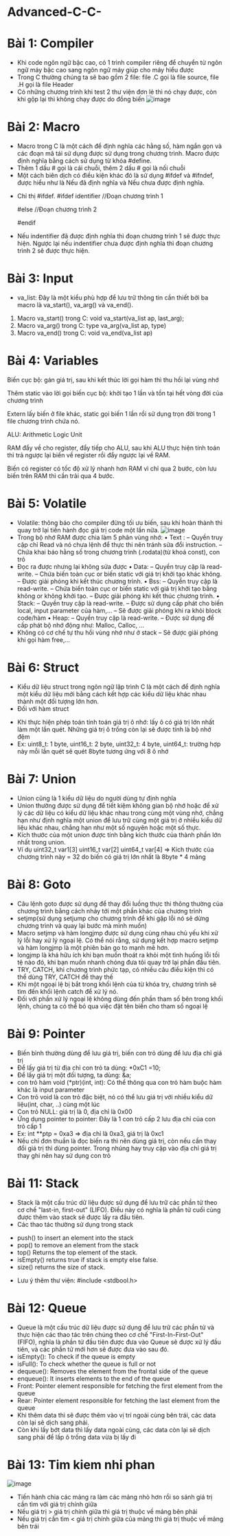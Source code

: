 # Advanced-C-C-
# Bài 1: Compiler
- Khi code ngôn ngữ bậc cao, có 1 trình compiler riêng để chuyển từ ngôn ngữ máy bậc cao sang ngôn ngữ máy giúp cho máy hiểu được
- Trong C thường chúng ta sẽ bao gồm 2 file: file .C gọi là file source, file .H gọi là file Header
- Có những chương trình khi test 2 thư viện đơn lẻ thì nó chạy được, còn khi gộp lại thì không chạy được do đồng biến
![image](https://github.com/nuymy/Advanced-C-C-/assets/106459251/3b72e9ad-a586-4dd9-9a17-5b4c51f4fa67)

# Bài 2: Macro
- Macro trong C là một cách để định nghĩa các hằng số, hàm ngắn gọn và các đoạn mã tái sử dụng được sử dụng trong chương trình. Macro được định nghĩa bằng cách sử dụng từ khóa #define.
- Thêm 1 dấu # gọi là cái chuỗi, thêm 2 dấu # gọi là nối chuỗi
- Một cách biên dịch có điều kiện khác đó là sử dụng #ifdef và #ifndef, được hiểu như là Nếu đã định nghĩa và Nếu chưa được định nghĩa.
+ Chỉ thị #ifdef.
    #ifdef identifier
	     //Đoạn chương trình 1
	
	#else
	     //Đoạn chương trình 2
	
	#endif
+ Nếu indentifier đã được định nghĩa thì đoạn chương trình 1 sẽ được thực hiện. Ngược lại nếu indentifier chưa được định nghĩa thì đoạn chương trình 2 sẽ được thực hiện.

# Bài 3: Input
- va_list: Đây là một kiểu phù hợp để lưu trữ thông tin cần thiết bởi ba macro là va_start(), va_arg() và va_end().
1. Macro va_start() trong C: void va_start(va_list ap, last_arg);
2. Macro va_arg() trong C: type va_arg(va_list ap, type)
3. Macro va_end() trong C: void va_end(va_list ap)
# Bài 4: Variables
Biến cục bộ: gán giá trị, sau khi kết thúc lời gọi hàm thì thu hồi lại vùng nhớ

Thêm static vào lời gọi biến cục bộ: khởi tạo 1 lần và tồn tại hết vòng đời của chương trình

Extern lấy biến ở file khác, static gọi biến 1 lần rồi sử dụng trọn đời trong 1 file chương trình chứa nó.

ALU: Arithmetic Logic Unit

RAM đẩy về cho register, đẩy tiếp cho ALU, sau khi ALU thực hiện tính toán thì trả ngược lại biến về register rồi đẩy ngược lại về RAM.

Biến có register có tốc độ xử lý nhanh hơn RAM vì chỉ qua 2 bước, còn lưu biến trên RAM thì cần trải qua 4 bước.

# Bài 5: Volatile
- Volatile: thông báo cho compiler đừng tối ưu biến, sau khi hoàn thành thì quay trở lại tiến hành đọc giá trị code một lần nữa.
![image](https://github.com/nuymy/Advanced-C-C-/assets/106459251/acbfcbbd-0f8e-45f2-aec0-856c4eda7139)
-	Trong bộ nhớ RAM được chia làm 5 phân vùng nhớ:
•	Text :
– Quyền truy cập chỉ Read và nó chưa lệnh để thực thi nên tránh sửa đổi instruction.
– Chứa khai báo hằng số trong chương trình (.rodata)(từ khoá const), con trỏ
- Đọc ra được nhưng lại không sửa được
•	Data:
– Quyền truy cập là read-write.
– Chứa biến toàn cục or biến static với giá trị khởi tạo khác không.
– Được giải phóng khi kết thúc chương trình.
•	Bss:
– Quyền truy cập là read-write.
– Chứa biến toàn cục or biến static với giá trị khởi tạo bằng không or không khởi tạo.
– Được giải phóng khi kết thúc chương trình.
•	Stack:
– Quyền truy cập là read-write.
– Được sử dụng cấp phát cho biến local, input parameter của hàm,…
– Sẽ được giải phóng khi ra khỏi block code/hàm
•	Heap:
– Quyền truy cập là read-write.
– Được sử dụng để cấp phát bộ nhớ động như: Malloc, Calloc, …
- Không có cơ chế tự thu hồi vùng nhớ như ở stack
– Sẽ được giải phóng khi gọi hàm free,…
# Bài 6: Struct
- Kiểu dữ liệu struct trong ngôn ngữ lập trình C là một cách để định nghĩa một kiểu dữ liệu mới bằng cách kết hợp các kiểu dữ liệu khác nhau thành một đối tượng lớn hơn.
- Đối với hàm struct
+ Khi thực hiện phép toán tính toán giá trị ô nhớ: lấy ô có giá trị lớn nhất làm một lần quét. Những giá trị ô trống còn lại sẽ được tính là bộ nhớ đệm
+ Ex: uint8_t: 1 byte, uint16_t: 2 byte, uint32_t: 4 byte, uint64_t: trường hợp này mỗi lần quét sẽ quét 8byte tương ứng với 8 ô nhớ
# Bài 7: Union
- Union cũng là 1 kiểu dữ liệu do người dùng tự định nghĩa
- Union thường được sử dụng để tiết kiệm không gian bộ nhớ hoặc để xử lý các dữ liệu có kiểu dữ liệu khác nhau trong cùng một vùng nhớ, chẳng hạn như định nghĩa một union để lưu trữ cùng một giá trị ở nhiều kiểu dữ liệu khác nhau, chẳng hạn như một số nguyên hoặc một số thực.
- Kích thước của một union được tính bằng kích thước của thành phần lớn nhất trong union.
- Ví dụ uint32_t var1[3]
        uint16_t var[2]
        uint64_t var[4]
=> Kích thước của chương trình này = 32 do biến có giá trị lớn nhất là 8byte * 4 mảng
# Bài 8: Goto
- Câu lệnh goto được sử dụng để thay đổi luồng thực thi thông thường của chương trình bằng cách nhảy tới một phần khác của chương trình
- setjmp(sử dụng setjump cho chương trình để khi gặp lỗi nó sẽ dừng chương trình và quay lại bước mà mình muốn)	
- Macro setjmp và hàm longjmp được sử dụng cùng nhau chủ yếu khi xử lý lỗi hay xử lý ngoại lệ. Có thể nói rằng, sử dụng kết hợp macro setjmp và hàm longjmp là một phiên bản go to mạnh mẽ hơn.
- longjmp là khá hữu ích khi bạn muốn thoát ra khỏi một tình huống lỗi tồi tệ nào đó, khi bạn muốn nhanh chóng đưa tôi quay trở lại phần đầu tiên.
- TRY, CATCH, khi chương trình phức tạp, có nhiều câu điều kiện thì có thể dùng TRY, CATCH để thay thế
- Khi một ngoại lệ bị bắt trong khối lệnh của từ khóa try, chương trình sẽ tìm đến khối lệnh catch để xử lý nó.
- Đối với phần xử lý ngoại lệ không dùng đến phần tham số bên trong khối lệnh, chúng ta có thể bỏ qua việc đặt tên biến cho tham số ngoại lệ
# Bài 9: Pointer
- Biến bình thường dùng để lưu giá trị, biến con trỏ dùng để lưu địa chỉ giá trị
- Để lấy giá trị từ địa chỉ con trỏ ta dùng:  *0xC1 =10;
- Để lấy giá trị một đối tượng, ta dùng: &a;
- con trỏ hàm void (*ptr)(int, int): Có thể thông qua con trỏ hàm buộc hàm khác là input parameter
- Con trỏ void là con trỏ đặc biệt, nó có thể lưu giá trị với nhiều kiểu dữ liệu(int, char, ..) cùng một lúc
- Con trỏ NULL: giá trị là 0, địa chỉ là 0x00
- Ứng dụng pointer to pointer: Đây là 1 con trỏ cấp 2 lưu địa chỉ của con trỏ cấp 1 
- Ex: int **ptp = 0xa3 => địa chỉ là 0xa3, giá trị là 0xc1
- Nếu chỉ đơn thuần là đọc biến ra thì nên dùng giá trị, còn nếu cần thay đổi giá trị thì dùng pointer. Trong nhúng hay truy cập vào địa chỉ giá trị thay ghi nên hay sử dụng con trỏ
# Bài 11: Stack
- Stack là một cấu trúc dữ liệu được sử dụng để lưu trữ các phần tử theo cơ chế "last-in, first-out" (LIFO). Điều này có nghĩa là phần tử cuối cùng được thêm vào stack sẽ được lấy ra đầu tiên.
- Các thao tác thường sử dụng trong stack
+ push() to insert an element into the stack
+ pop() to remove an element from the stack
+ top() Returns the top element of the stack.
+ isEmpty() returns true if stack is empty else false.
+ size() returns the size of stack.
- Lưu ý thêm thư viện: #include <stdbool.h>
# Bài 12: Queue
- Queue là một cấu trúc dữ liệu được sử dụng để lưu trữ các phần tử và thực hiện các thao tác trên chúng theo cơ chế "First-In-First-Out" (FIFO), nghĩa là phần tử đầu tiên được đưa vào Queue sẽ được xử lý đầu tiên, và các phần tử mới hơn sẽ được đưa vào sau đó.
- isEmpty(): To check if the queue is empty
- isFull(): To check whether the queue is full or not
- dequeue(): Removes the element from the frontal side of the queue
- enqueue(): It inserts elements to the end of the queue
- Front: Pointer element responsible for fetching the first element from the queue
- Rear: Pointer element responsible for fetching the last element from the queue
- Khi thêm data thì sẽ được thêm vào vị trí ngoài cùng bên trái, các data còn lại sẽ dịch sang phải.
- Còn khi lấy bớt data thì lấy data ngoài cùng, các data còn lại sẽ dịch sang phải để lấp ô trống data vừa bị lấy đi
# Bài 13: Tim kiem nhi phan
![image](https://github.com/nuymy/Advanced-C-C-/assets/106459251/12f8bc5b-8c0f-448e-bd51-2b6588893bc9)
- Tiến hành chia các mảng ra làm các mảng nhỏ hơn rồi so sánh giá trị cần tìm với giá trị chính giữa
- Nếu giá trị > giá trị chính giữa thì giá trị thuộc về mảng bên phải
- Nếu giá trị cần tìm < giá trị chính giữa của mảng thì giá trị thuộc về mảng bên trái




